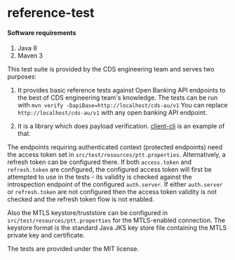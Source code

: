 # reference-test
 
#### Software requirements

1. Java 8
2. Maven 3

This test suite is provided by the CDS engineering team and serves two purposes:

1. It provides basic reference tests against Open Banking API endpoints to the best of CDS engineering team's knowledge. The tests can be run with
```mvn verify -DapiBase=http://localhost/cds-au/v1``` You can replace `http://localhost/cds-au/v1` 
with any open banking API endpoint.

2. It is a library which does payload verification. [client-cli](https://github.com/ConsumerDataStandardsAustralia/java-artefacts/blob/master/client-cli)
is an example of that.

The endpoints requiring authenticated context (protected endpoints) need the access token
set in `src/test/resources/ptt.properties`. Alternatively, a refresh token can be configured there. If both
`access.token` and `refresh.token` are configured, the configured access token will first be attempted to use in
the tests - its validity is checked against the introspection endpoint of the configured `auth.server`.
If either `auth.server` or `refresh.token` are not configured then the access token validity is not checked and
the refresh token flow is not enabled.

Also the MTLS keystore/truststore can be configured in `src/test/resources/ptt.properties` for the MTLS-enabled connection.
The keystore format is the standard Java JKS key store file containing the MTLS private key and certificate.

The tests are provided under the MIT license.
